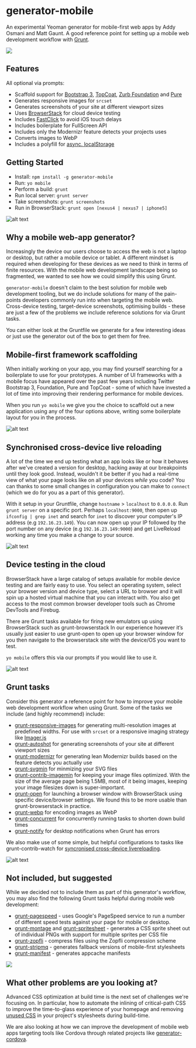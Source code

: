 generator-mobile
================

An experimental Yeoman generator for mobile-first web apps by Addy Osmani and Matt Gaunt. A good reference point for setting up a mobile web development workflow with [Grunt](http://gruntjs.com).

![](http://i.imgur.com/8nNZIg7.png)

## Features

All optional via prompts:

* Scaffold support for [Bootstrap 3](http://getbootstrap.com), [TopCoat](http://topcoat.io), [Zurb Foundation](http://foundation.zurb.com/) and [Pure](http://purecss.io/)
* Generates responsive images for `srcset`
* Generates screenshots of your site at different viewport sizes
* Uses [BrowserStack](http://browserstack.com) for cloud device testing
* Includes [FastClick](https://github.com/ftlabs/fastclick) to avoid iOS touch delays
* Includes boilerplate for FullScreen API
* Includes only the Modernizr feature detects your projects uses
* Converts images to WebP
* Includes a polyfill for [async. localStorage](https://github.com/slightlyoff/async-local-storage)


## Getting Started

- Install: `npm install -g generator-mobile`
- Run: `yo mobile`
- Perform a build: `grunt`
- Run local server: `grunt server`
- Take screenshots: `grunt screenshots`
- Run in BrowserStack: `grunt open [nexus4 | nexus7 | iphone5]`

![alt text](http://i.imgur.com/OAbqaZf.png "Screenshots Example")


## Why a mobile web-app generator?

Increasingly the device our users choose to access the web is not a laptop or desktop, but rather a mobile device or tablet. A different mindset is required when developing for these devices as we need to think in terms of finite resources. With the mobile web development landscape being so fragmented, we wanted to see how we could simplify this using Grunt.

`generator-mobile` doesn't claim to the best solution for mobile web development tooling, but we do include solutions for many of the pain-points developers commonly run into when targeting the mobile web. Cross-device testing, target-device screenshots, optimising builds - these are just a few of the problems we include reference solutions for via Grunt tasks.

You can either look at the Gruntfile we generate for a few interesting ideas or just use the generator out of the box to get them for free.

## Mobile-first framework scaffolding

When initially working on your app, you may find yourself searching for a boilerplate to use for your prototypes. A number of UI frameworks with a mobile focus have appeared over the past few years including Twitter Bootstrap 3, Foundation, Pure and TopCoat - some of which have invested a lot of time into improving their rendering performance for mobile devices.

When you run `yo mobile` we give you the choice to scaffold out a new application using any of the four options above, writing some boilerplate layout for you in the process.

![alt text](http://i.imgur.com/QreXs0rl.jpg "Mobile First Frameworks")

## Synchronised cross-device live reloading

A lot of the time we end up testing what an app looks like or how it behaves after we've created a version for desktop, hacking away at our breakpoints until they look good. Instead, wouldn't it be better if you had a real-time view of what your page looks like on all your devices *while* you code? You can thanks to some small changes in configuration you can make to `connect` (which we do for you as a part of this generator).

With it setup in your Gruntfile, change `hostname` > `localhost` to `0.0.0.0`. Run `grunt server` on a specific port. Perhaps `localhost:9000`, then open up `ifconfig | grep inet` and search for `inet` to discover your computer's IP address (e.g `192.16.23.149`). You can now open up your IP followed by the port number on any device (e.g `192.16.23.149:9000`) and get LiveReload working any time you make a change to your source.

![alt text](http://i.imgur.com/lypd4xQ.gif "Live Reload Example")

## Device testing in the cloud

BrowserStack have a large catalog of setups available for mobile device testing and are fairly easy to use. You select an operating system, select your browser version and device type, select a URL to browser and it will spin up a hosted virtual machine that you can interact with. You also get access to the most common browser developer tools such as Chrome DevTools and Firebug.

There are Grunt tasks available for firing new emulators up using BrowserStack such as grunt-browserstack In our experience however it’s usually just easier to use grunt-open to open up your browser window for you then navigate to the browserstack site with the device/OS you want to test.

`yo mobile` offers this via our prompts if you would like to use it.

![alt text](http://i.imgur.com/ptpnQVR.gif "Browser Stack Demo")

## Grunt tasks

Consider this generator a reference point for how to improve your mobile web development workflow when using Grunt.  Some of the tasks we include (and highly recommend) include:

* [grunt-responsive-images](https://npmjs.org/package/grunt-responsive-images) for generating multi-resolution images at predefined widths. For use with `srcset` or a responsive imaging strategy like [Imager.js](https://github.com/BBC-News/Imager.js/)
* [grunt-autoshot](https://npmjs.org/package/grunt-autoshot) for generating screenshots of your site at different viewport sizes
* [grunt-modernizr](https://npmjs.org/package/grunt-modernizr) for generating lean Modernizr builds based on the feature detects you actually use
* [grunt-svgmin](https://npmjs.org/package/grunt-svgmin) for minmizing your SVG files
* [grunt-contrib-imagemin](https://npmjs.org/package/grunt-contrib-imagemin) for keeping your image files optimized. With the size of the average page being 1.5MB, most of it being images, keeping your image filesizes down is super-important.
* [grunt-open](https://npmjs.org/package/grunt-open) for launching a browser window with BrowserStack using specific device/browser settings. We found this to be more usable than grunt-browserstack in practice.
* [grunt-webp](https://npmjs.org/package/grunt-webp) for encoding images as WebP
* [grunt-concurrent](https://npmjs.org/package/grunt-concurrent) for concurrently running tasks to shorten down build times
* [grunt-notify](https://npmjs.org/package/grunt-notify) for desktop notifications when Grunt has errors

We also make use of some simple, but helpful configurations to tasks like grunt-contrib-watch for [syncronised cross-device livereloading](http://blog.mattbailey.co/post/50337824984/grunt-synchronised-testing-between-browsers-devices).

![alt text](http://i.imgur.com/qBMKtGul.gif "Live Reload Across Devices Example")

## Not included, but suggested

While we decided not to include them as part of this generator's workflow, you may also find the following Grunt tasks helpful during mobile web development:

* [grunt-pagespeed](https://github.com/jrcryer/grunt-pagespeed) - uses Google's PageSpeed service to run a number of different speed tests against your page for mobile or desktop.
* [grunt-montage](https://github.com/globaldev/grunt-montage) and [grunt-spritesheet](https://github.com/nicholasstephan/grunt-spritesheet) - generates a CSS sprite sheet out of individual PNGs with support for multiple sprites per CSS file
* [grunt-zopfli](https://github.com/mathiasbynens/grunt-zopfli) - compress files using the Zopfli compression scheme
* [grunt-stripmq](https://github.com/jtangelder/grunt-stripmq) - generates fallback versions of mobile-first stylesheets
* [grunt-manifest](https://github.com/gunta/grunt-manifest) - generates appcache manifests

![](http://i.imgur.com/LBkkq61.png)

## What other problems are you looking at?

Advanced CSS optimization at build time is the next set of challenges we're focusing on. In particular, how to automate the inlining of critical-path CSS to improve the time-to-glass experience of your homepage and removing [unused CSS](https://github.com/addyosmani/grunt-uncss) in your project's stylesheets during build-time.

We are also looking at how we can improve the development of mobile web apps targeting tools like Cordova through related projects like [generator-cordova](https://github.com/dangeross/generator-cordova).


